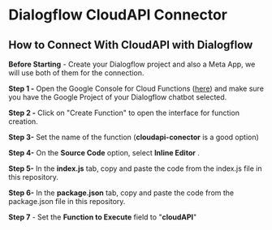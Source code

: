 # Dialogflow CloudAPI Connector

## How to Connect With CloudAPI with Dialogflow

**Before Starting** - Create your Dialogflow project and also a Meta App, we will use both of them for the connection.

**Step 1 -** Open the Google Console for Cloud Functions ([here](https://console.cloud.google.com/functions)) and make sure you have the Google Project of your Dialogflow chatbot selected.

**Step 2 -** Click on "Create Function" to open the interface for function creation.

**Step 3-** Set the name of the function (**cloudapi-conector** is a good option)

**Step 4-** On the **Source Code** option, select **Inline Editor** .

**Step 5-** In the **index.js** tab, copy and paste the code from the index.js file in this repository.

**Step 6-** In the **package.json** tab, copy and paste the code from the package.json file in this repository.

**Step 7** - Set the **Function to Execute** field to "**cloudAPI**"
